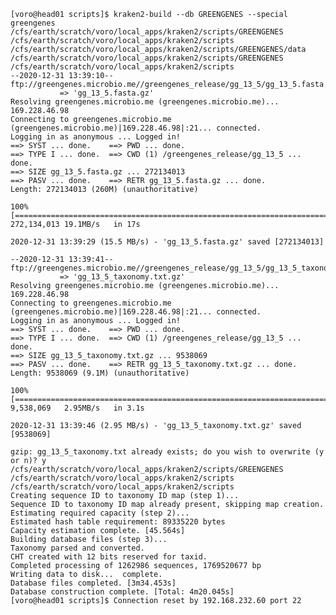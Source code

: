 	[voro@head01 scripts]$ kraken2-build --db GREENGENES --special greengenes
	/cfs/earth/scratch/voro/local_apps/kraken2/scripts/GREENGENES /cfs/earth/scratch/voro/local_apps/kraken2/scripts
	/cfs/earth/scratch/voro/local_apps/kraken2/scripts/GREENGENES/data /cfs/earth/scratch/voro/local_apps/kraken2/scripts/GREENGENES /cfs/earth/scratch/voro/local_apps/kraken2/scripts
	--2020-12-31 13:39:10--  ftp://greengenes.microbio.me//greengenes_release/gg_13_5/gg_13_5.fasta.gz
			   => 'gg_13_5.fasta.gz'
	Resolving greengenes.microbio.me (greengenes.microbio.me)... 169.228.46.98
	Connecting to greengenes.microbio.me (greengenes.microbio.me)|169.228.46.98|:21... connected.
	Logging in as anonymous ... Logged in!
	==> SYST ... done.    ==> PWD ... done.
	==> TYPE I ... done.  ==> CWD (1) /greengenes_release/gg_13_5 ... done.
	==> SIZE gg_13_5.fasta.gz ... 272134013
	==> PASV ... done.    ==> RETR gg_13_5.fasta.gz ... done.
	Length: 272134013 (260M) (unauthoritative)

	100%[============================================================================================================>] 272,134,013 19.1MB/s   in 17s    

	2020-12-31 13:39:29 (15.5 MB/s) - 'gg_13_5.fasta.gz' saved [272134013]

	--2020-12-31 13:39:41--  ftp://greengenes.microbio.me//greengenes_release/gg_13_5/gg_13_5_taxonomy.txt.gz
			   => 'gg_13_5_taxonomy.txt.gz'
	Resolving greengenes.microbio.me (greengenes.microbio.me)... 169.228.46.98
	Connecting to greengenes.microbio.me (greengenes.microbio.me)|169.228.46.98|:21... connected.
	Logging in as anonymous ... Logged in!
	==> SYST ... done.    ==> PWD ... done.
	==> TYPE I ... done.  ==> CWD (1) /greengenes_release/gg_13_5 ... done.
	==> SIZE gg_13_5_taxonomy.txt.gz ... 9538069
	==> PASV ... done.    ==> RETR gg_13_5_taxonomy.txt.gz ... done.
	Length: 9538069 (9.1M) (unauthoritative)

	100%[============================================================================================================>] 9,538,069   2.95MB/s   in 3.1s   

	2020-12-31 13:39:46 (2.95 MB/s) - 'gg_13_5_taxonomy.txt.gz' saved [9538069]

	gzip: gg_13_5_taxonomy.txt already exists; do you wish to overwrite (y or n)? y
	/cfs/earth/scratch/voro/local_apps/kraken2/scripts/GREENGENES /cfs/earth/scratch/voro/local_apps/kraken2/scripts
	/cfs/earth/scratch/voro/local_apps/kraken2/scripts
	Creating sequence ID to taxonomy ID map (step 1)...
	Sequence ID to taxonomy ID map already present, skipping map creation.
	Estimating required capacity (step 2)...
	Estimated hash table requirement: 89335220 bytes
	Capacity estimation complete. [45.564s]
	Building database files (step 3)...
	Taxonomy parsed and converted.
	CHT created with 12 bits reserved for taxid.
	Completed processing of 1262986 sequences, 1769520677 bp
	Writing data to disk...  complete.
	Database files completed. [3m34.453s]
	Database construction complete. [Total: 4m20.045s]
	[voro@head01 scripts]$ Connection reset by 192.168.232.60 port 22